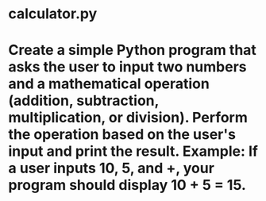 # calculator.py

# Create a simple Python program that asks the user to input two numbers and a mathematical operation (addition, subtraction, multiplication, or division). Perform the operation based on the user's input and print the result. Example: If a user inputs 10, 5, and +, your program should display 10 + 5 = 15.


